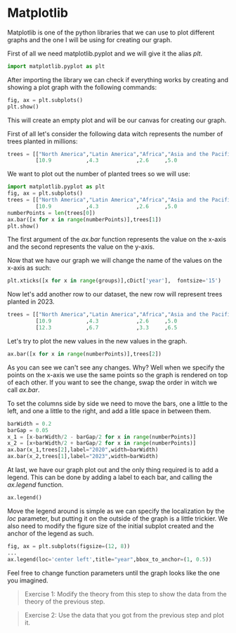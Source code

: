 # Matplotlib

Matplotlib is one of the python libraries that we can use to plot different graphs and the one I will be using for 
creating our graph.

First of all we need matplotlib.pyplot and we will give it the alias *plt*.
```python
import matplotlib.pyplot as plt
```

After importing the library we can check if everything works by creating and showing a plot graph with the following commands:
```python
fig, ax = plt.subplots()
plt.show()
```
This will create an empty plot and will be our canvas for creating our graph.

First of all let's consider the following data witch represents the number of trees planted in millions:
```python
trees = [["North America","Latin America","Africa","Asia and the Pacific","Europe"],
         [10.9           ,4.3            ,2.6     ,5.0                   ,0.6]]
```
We want to plot out the number of planted trees so we will use:
```python
import matplotlib.pyplot as plt
fig, ax = plt.subplots()
trees = [["North America","Latin America","Africa","Asia and the Pacific","Europe"],
         [10.9           ,4.3            ,2.6     ,5.0                   ,0.6]]
numberPoints = len(trees[0])
ax.bar([x for x in range(numberPoints)],trees[1])
plt.show()
```
The first argument of the *ax.bar* function represents the value on the x-axis and the second represents the value on the y-axis.

Now that we have our graph we will change the name of the values on the x-axis as such:
```python
plt.xticks([x for x in range(groups)],cDict['year'],  fontsize='15')
```

Now let's add another row to our dataset, the new row will represent trees planted in 2023.
```python
trees = [["North America","Latin America","Africa","Asia and the Pacific","Europe"],
         [10.9           ,4.3            ,2.6     ,5.0                   ,0.6],
         [12.3           ,6.7            ,3.3     ,6.5                   ,0.7]]
```
Let's try to plot the new values in the new values in the graph.
```python
ax.bar([x for x in range(numberPoints)],trees[2])
```
As you can see we can't see any changes. Why? Well when we specify the points on the x-axis we use the same points so
the graph is rendered on top of each other. If you want to see the change, swap the order in witch we call *ax.bar*.

To set the columns side by side we need to move the bars, one a little to the left, and one a little to the right, and 
add a litle space in between them.
```python
barWidth = 0.2
barGap = 0.05
x_1 = [x-barWidth/2 - barGap/2 for x in range(numberPoints)]
x_2 = [x+barWidth/2 + barGap/2 for x in range(numberPoints)]
ax.bar(x_1,trees[2],label="2020",width=barWidth)
ax.bar(x_2,trees[1],label="2023",width=barWidth)
```
At last, we have our graph plot out and the only thing required is to add a legend. This can be done by adding a label 
to each bar, and calling the *ax.legend* function.
```python
ax.legend()
```

Move the legend around is simple as we can specify the localization by the *loc* parameter, but putting it on the
outside of the graph is a little trickier. We also need to modify the figure size of the initial subplot created and 
the anchor of the legend as such.
```python
fig, ax = plt.subplots(figsize=(12, 8))
...
ax.legend(loc='center left',title="year",bbox_to_anchor=(1, 0.5))
```
Feel free to change function parameters until the graph looks like the one you imagined.

>Exercise 1: Modify the theory from this step to show the data from the theory of the previous step.

>Exercise 2: Use the data that you got from the previous step and plot it.

